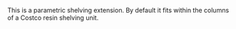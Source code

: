 This is a parametric shelving extension. By default it fits within the columns of a Costco resin shelving unit. 


